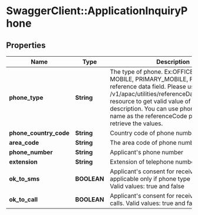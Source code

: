 # SwaggerClient::ApplicationInquiryPhone

## Properties
Name | Type | Description | Notes
------------ | ------------- | ------------- | -------------
**phone_type** | **String** | The type of phone. Ex:OFFICE, HOME, MOBILE, PRIMARY_MOBILE, FAX. This is a reference data field. Please use /v1/apac/utilities/referenceData/{phoneType} resource to get valid value of this field with description. You can use phoneType field name as the referenceCode parameter to retrieve the values. | 
**phone_country_code** | **String** | Country code of phone number | 
**area_code** | **String** | The area code of phone number | [optional] 
**phone_number** | **String** | Applicant&#x27;s phone number | 
**extension** | **String** | Extension of telephone number | [optional] 
**ok_to_sms** | **BOOLEAN** | Applicant&#x27;s consent for receiving sms. This is applicable only if phone type is MOBILE. Valid values: true and false | [optional] 
**ok_to_call** | **BOOLEAN** | Applicant&#x27;s consent for receiving phone calls. Valid values: true and false | [optional] 

